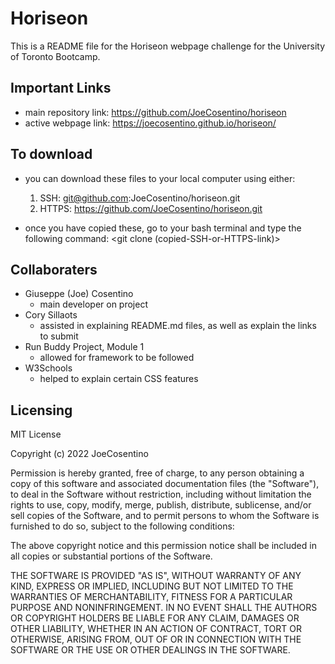 # Horiseon

This is a README file for the Horiseon webpage challenge for the University of Toronto Bootcamp.

## Important Links

* main repository link: https://github.com/JoeCosentino/horiseon
* active webpage link: https://joecosentino.github.io/horiseon/

## To download

* you can download these files to your local computer using either:
    1. SSH: git@github.com:JoeCosentino/horiseon.git
    2. HTTPS: https://github.com/JoeCosentino/horiseon.git

* once you have copied these, go to your bash terminal and type the following command: <git clone (copied-SSH-or-HTTPS-link)>

## Collaboraters

* Giuseppe (Joe) Cosentino
    - main developer on project
* Cory Sillaots
    - assisted in explaining README.md files, as well as explain the links to submit
* Run Buddy Project, Module 1
    - allowed for framework to be followed
* W3Schools
    - helped to explain certain CSS features

## Licensing

MIT License

Copyright (c) 2022 JoeCosentino

Permission is hereby granted, free of charge, to any person obtaining a copy
of this software and associated documentation files (the "Software"), to deal
in the Software without restriction, including without limitation the rights
to use, copy, modify, merge, publish, distribute, sublicense, and/or sell
copies of the Software, and to permit persons to whom the Software is
furnished to do so, subject to the following conditions:

The above copyright notice and this permission notice shall be included in all
copies or substantial portions of the Software.

THE SOFTWARE IS PROVIDED "AS IS", WITHOUT WARRANTY OF ANY KIND, EXPRESS OR
IMPLIED, INCLUDING BUT NOT LIMITED TO THE WARRANTIES OF MERCHANTABILITY,
FITNESS FOR A PARTICULAR PURPOSE AND NONINFRINGEMENT. IN NO EVENT SHALL THE
AUTHORS OR COPYRIGHT HOLDERS BE LIABLE FOR ANY CLAIM, DAMAGES OR OTHER
LIABILITY, WHETHER IN AN ACTION OF CONTRACT, TORT OR OTHERWISE, ARISING FROM,
OUT OF OR IN CONNECTION WITH THE SOFTWARE OR THE USE OR OTHER DEALINGS IN THE
SOFTWARE.